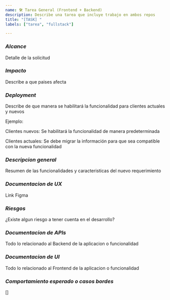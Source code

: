 ```yaml
---
name: 🛠️ Tarea General (Frontend + Backend)
description: Describe una tarea que incluye trabajo en ambos repos
title: "[TASK] "
labels: ["tarea", "fullstack"]

---
```


### *Alcance*
Detalle de la solicitud

### *Impacto*
Describe a que paises afecta

### *Deployment*
Describe de que manera se habilitará la funcionalidad para clientes actuales y nuevos

Ejemplo:

Clientes nuevos: Se habilitará la funcionalidad de manera predeterminada

Clientes actuales: Se debe migrar la información para que sea compatible con la nueva funcionalidad 

### *Descripcion general*
Resumen de las funcionalidades y caracteristicas del nuevo requerimiento

### *Documentacion de UX*
Link Figma

### *Riesgos*
¿Existe algun riesgo a tener cuenta en el desarrollo?

### *Documentacion de APIs*
Todo lo relacionado al Backend de la aplicacion o funcionalidad

### *Documentacion de UI*
Todo lo relacionado al Frontend de la aplicacion o funcionalidad

### *Comportamiento esperado o casos bordes*
[]

